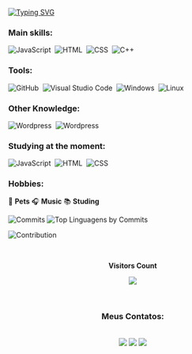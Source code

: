 [![Typing SVG](https://readme-typing-svg.herokuapp.com/?color=FAF54E&size=48&center=true&vCenter=true&width=1000&lines=I'M+THAMIRES+LOPES;A+22+YEAR+OLD+BRAZILIAN+WOMAN;I+STUDY+SYSTEMS+DEVELOPMENT)](https://git.io/typing-svg)

### Main skills:

![JavaScript](https://img.shields.io/badge/-JavaScript-black?style=for-the-badge&logo=javascript&labelColor=black&textColor=black)&nbsp;
![HTML](https://img.shields.io/badge/-HTML-black?style=for-the-badge&logo=html5&labelColor=black)&nbsp;
![CSS](https://img.shields.io/badge/-CSS-black?style=for-the-badge&logo=CSS3&logoColor=1572B6&labelColor=black)&nbsp;
![C++](https://img.shields.io/badge/C++-Solutions-blue.svg?style=flat&logo=cplusplus)&nbsp;


### Tools:

![GitHub](https://img.shields.io/badge/-GitHub-black?style=for-the-badge&logo=github&labelColor=black)&nbsp;
![Visual Studio Code](https://img.shields.io/badge/-Visual%20Studio%20Code-black?style=for-the-badge&logo=visual-studio-code&logoColor=white&labelColor=black)&nbsp;
![Windows](https://img.shields.io/badge/-Windows-black?style=for-the-badge&logo=windows&labelColor=black)&nbsp;
![Linux](https://img.shields.io/badge/Linux-black?style=for-the-badge&logo=linux&logoColor=white)&nbsp;

### Other Knowledge:

![Wordpress](https://img.shields.io/badge/Wordpress-black?style=for-the-badge&logo=wordpress&logoColor=white)&nbsp;
![Wordpress](https://img.shields.io/badge/Trello-black?style=for-the-badge&logo=trello&logoColor=white)&nbsp;

### Studying at the moment:

![JavaScript](https://img.shields.io/badge/-JavaScript-black?style=for-the-badge&logo=javascript&labelColor=black&textColor=black)&nbsp;
![HTML](https://img.shields.io/badge/-HTML-black?style=for-the-badge&logo=html5&labelColor=black)&nbsp;
![CSS](https://img.shields.io/badge/-CSS-black?style=for-the-badge&logo=CSS3&logoColor=1572B6&labelColor=black)&nbsp;


### Hobbies:

🐾 **Pets** 🎧 **Music** 📚 **Studing**
<br>

![Commits](http://github-profile-summary-cards.vercel.app/api/cards/productive-time?username=thamireslopescz&theme=monokai&utcOffset=8)
![Top Linguagens by Commits](http://github-profile-summary-cards.vercel.app/api/cards/most-commit-language?username=thamireslopescz&theme=monokai)

![Contribution](https://activity-graph.herokuapp.com/graph?username=thamireslopescz&theme=xcode&hide_border=true&area=true)

<div align="center">
<br><p align="centre"><b>Visitors Count</b></p>  
<p align="center"><img align="center" src="https://profile-counter.glitch.me/{Thamireslopescz}/count.svg" /></p> 
<br></div>

<div align="center">  
<h3><strong>Meus Contatos:</strong></h3>
<br>
<a href="https://www.instagram.com/thamireslopescz/" target="_blank"><img src="https://img.shields.io/badge/-Instagram-%23E4405F?style=for-the-badge&logo=instagram&logoColor=white"></a>
<a href="https://www.linkedin.com/in/thamires-lopes-025a06159/?originalSubdomain=br" target="_blank"><img src="https://img.shields.io/badge/-LinkedIn-%230077B5?style=for-the-badge&logo=linkedin&logoColor=white" target="_blank"></a> 
<a href="https://discord.com/channels/@Thamireslopes#6306" target="_blank"><img src="https://img.shields.io/badge/Discord-7289DA?style=for-the-badge&logo=discord&logoColor=white" target="_blank"></a> 
</div>
